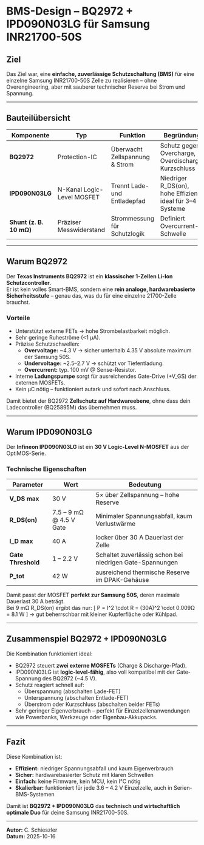 # BMS-Design – BQ2972 + IPD090N03LG für Samsung INR21700-50S

## Ziel
Das Ziel war, eine **einfache, zuverlässige Schutzschaltung (BMS)** für eine einzelne Samsung INR21700-50S Zelle zu realisieren – ohne Overengineering, aber mit sauberer technischer Reserve bei Strom und Spannung.

---

## Bauteilübersicht

| Komponente | Typ | Funktion | Begründung |
|-------------|-----|-----------|-------------|
| **BQ2972** | Protection-IC | Überwacht Zellspannung & Strom | Schutz gegen Overcharge, Overdischarge, Kurzschluss |
| **IPD090N03LG** | N-Kanal Logic-Level MOSFET | Trennt Lade- und Entladepfad | Niedriger R_DS(on), hohe Effizienz, ideal für 3–4 V Systeme |
| **Shunt (z. B. 10 mΩ)** | Präziser Messwiderstand | Strommessung für Schutzlogik | Definiert Overcurrent-Schwelle |

---

## Warum **BQ2972**
Der **Texas Instruments BQ2972** ist ein **klassischer 1-Zellen Li-Ion Schutzcontroller**.  
Er ist kein volles Smart-BMS, sondern eine **rein analoge, hardwarebasierte Sicherheitsstufe** – genau das, was du für eine einzelne 21700-Zelle brauchst.

### Vorteile
- Unterstützt externe FETs → hohe Strombelastbarkeit möglich.  
- Sehr geringe Ruheströme (<1 µA).  
- Präzise Schutzschwellen:
  - **Overvoltage:** ~4.3 V → sicher unterhalb 4.35 V absolute maximum der Samsung 50S.  
  - **Undervoltage:** ~2.5–2.7 V → schützt vor Tiefentladung.  
  - **Overcurrent:** typ. 100 mV @ Sense-Resistor.  
- Interne **Ladungspumpe** sorgt für ausreichendes Gate-Drive (+V_GS) der externen MOSFETs.
- Kein µC nötig – funktioniert autark und sofort nach Anschluss.

Damit bietet der BQ2972 **Zellschutz auf Hardwareebene**, ohne dass dein Ladecontroller (BQ25895M) das übernehmen muss.

---

## Warum **IPD090N03LG**
Der **Infineon IPD090N03LG** ist ein **30 V Logic-Level N-MOSFET** aus der OptiMOS-Serie.

### Technische Eigenschaften
| Parameter | Wert | Bedeutung |
|------------|-------|------------|
| **V_DS max** | 30 V | 5× über Zellspannung – hohe Reserve |
| **R_DS(on)** | 7.5 – 9 mΩ @ 4.5 V Gate | Minimaler Spannungsabfall, kaum Verlustwärme |
| **I_D max** | 40 A | locker über 30 A Dauerlast der Zelle |
| **Gate Threshold** | 1 – 2.2 V | Schaltet zuverlässig schon bei niedrigen Gate-Spannungen |
| **P_tot** | 42 W | ausreichend thermische Reserve im DPAK-Gehäuse |

Damit passt der MOSFET **perfekt zur Samsung 50S**, deren maximale Dauerlast 30 A beträgt.  
Bei 9 mΩ R_DS(on) ergibt das nur:
\[
P = I^2 \cdot R = (30A)^2 \cdot 0.009Ω = 8.1 W
\]
→ gut beherrschbar mit kleiner Kupferfläche oder Kühlpad.

---

## Zusammenspiel BQ2972 + IPD090N03LG

Die Kombination funktioniert ideal:
- BQ2972 steuert **zwei externe MOSFETs** (Charge & Discharge-Pfad).
- IPD090N03LG ist **logic-level-fähig**, also voll kompatibel mit der Gate-Spannung des BQ2972 (~4.5 V).  
- Schutz reagiert schnell auf:
  - Überspannung (abschalten Lade-FET)
  - Unterspannung (abschalten Entlade-FET)
  - Überstrom oder Kurzschluss (abschalten beider FETs)
- Sehr geringer Eigenverbrauch – perfekt für Einzelzellenanwendungen wie Powerbanks, Werkzeuge oder Eigenbau-Akkupacks.

---

## Fazit
Diese Kombination ist:
- **Effizient:** niedriger Spannungsabfall und kaum Eigenverbrauch  
- **Sicher:** hardwarebasierter Schutz mit klaren Schwellen  
- **Einfach:** keine Firmware, kein MCU, kein I²C nötig  
- **Skalierbar:** funktioniert für jede 3.6 – 4.2 V Einzelzelle, auch in Serien-BMS-Systemen

Damit ist **BQ2972 + IPD090N03LG** das **technisch und wirtschaftlich optimale Duo** für deine Samsung INR21700-50S.

---

**Autor:** C. Schieszler  
**Datum:** 2025-10-16  

